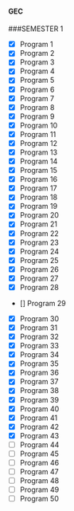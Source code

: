 #### GEC
###SEMESTER 1
- [X] Program 1
- [X] Program 2
- [X] Program 3
- [X] Program 4
- [X] Program 5
- [X] Program 6
- [X] Program 7
- [X] Program 8
- [X] Program 9
- [X] Program 10
- [X] Program 11
- [X] Program 12
- [X] Program 13
- [X] Program 14
- [X] Program 15
- [X] Program 16
- [X] Program 17
- [X] Program 18
- [X] Program 19
- [X] Program 20
- [X] Program 21
- [X] Program 22
- [X] Program 23
- [X] Program 24
- [X] Program 25
- [X] Program 26
- [X] Program 27
- [X] Program 28
- [] Program 29
- [X] Program 30
- [X] Program 31
- [X] Program 32
- [X] Program 33
- [X] Program 34
- [X] Program 35
- [X] Program 36
- [X] Program 37
- [X] Program 38
- [X] Program 39
- [X] Program 40
- [X] Program 41
- [X] Program 42
- [X] Program 43
- [ ] Program 44
- [ ] Program 45
- [ ] Program 46
- [ ] Program 47
- [ ] Program 48
- [ ] Program 49
- [ ] Program 50

